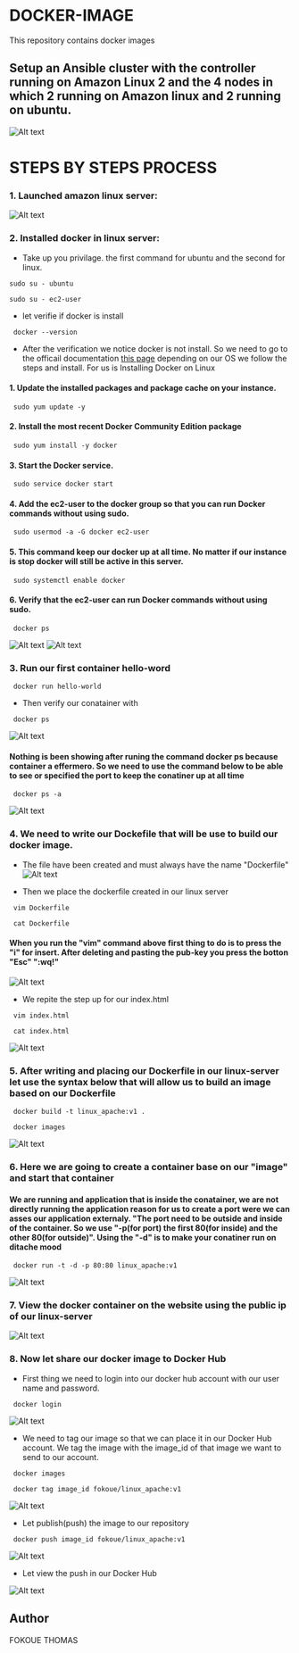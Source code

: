 # DOCKER-IMAGE
This repository contains docker images 

## Setup an Ansible cluster with the controller running on Amazon Linux 2 and the 4 nodes in which 2 running on Amazon linux and 2 running on ubuntu.

![Alt text](images/docker-architecture.png)


# STEPS BY STEPS PROCESS 

### 1. Launched amazon linux server:
![Alt text](images/docker-ec2-instance.png)


### 2. Installed docker in linux server:
- Take up you privilage. the first command for ubuntu and the second for linux. 
```
sudo su - ubuntu
```
```
sudo su - ec2-user
```
- let verifie if docker is install 
```
 docker --version
```
- After the verification we notice docker is not install. So we need to go to the officail documentation [this page](https://docs.aws.amazon.com/serverless-application-model/latest/developerguide/install-docker.html) depending on our OS we follow the steps and install. For us is Installing Docker on Linux 
#### 1. Update the installed packages and package cache on your instance.
```
 sudo yum update -y
```
#### 2. Install the most recent Docker Community Edition package
```
 sudo yum install -y docker
```
#### 3. Start the Docker service.
```
 sudo service docker start
```
#### 4. Add the ec2-user to the docker group so that you can run Docker commands without using sudo.
```
 sudo usermod -a -G docker ec2-user
```
#### 5. This command keep our docker up at all time. No matter if our instance is stop docker will still be active in this server. 
```
 sudo systemctl enable docker
```
#### 6. Verify that the ec2-user can run Docker commands without using sudo.

```
 docker ps
```

![Alt text](images/docker-install-1.png)
![Alt text](images/docker-install-2.png)


### 3. Run our first container hello-word
```
 docker run hello-world

```
- Then verify our conatainer with  
```
 docker ps
```
![Alt text](images/ansible-playbook.png)
#### Nothing is been showing after runing the command docker ps because container a effermero. So we need to use the command below to be able to see or specified the port to keep the conatiner up at all time
```
 docker ps -a
```
![Alt text](images/hello-world-image.png)

### 4. We need to write our Dockefile that will be use to build our docker image. 
- The file have been created and must always have the name "Dockerfile"
![Alt text](images/Dockerfile.png)

- Then we place the dockerfile created in our linux server 
```
 vim Dockerfile
```
```
 cat Dockerfile
```
#### When you run the "vim" command above first thing to do is to press the "i" for insert. After deleting and pasting the pub-key you press the botton "Esc" ":wq!"
![Alt text](images/dockerfile-in-ec2instance.png)

- We repite the step up for our index.html 
```
 vim index.html
```
```
 cat index.html
```
![Alt text](images/html-in-ec2instance.png)

### 5. After writing and placing our Dockerfile in our linux-server let use the syntax below that will allow us to build an image based on our Dockerfile

```
 docker build -t linux_apache:v1 .
```
```
 docker images
```
![Alt text](images/docker-images.png)

### 6. Here we are going to create a container base on our "image" and start that container 
#### We are running and application that is inside the conatainer, we are not directly running the application reason for us to create a port were we can asses our application externaly. "The port need to be outside and inside of the container. So we use "-p(for port) the first 80(for inside) and the other 80(for outside)". Using the "-d" is to make your conatiner run on ditache mood 
```
 docker run -t -d -p 80:80 linux_apache:v1
```
![Alt text](images/docker-container.png)

### 7. View the docker container on the website using the public ip of our linux-server

![Alt text](images/website-view.png)

### 8. Now let share our docker image to Docker Hub 
- First thing we need to login into our docker hub account with our user name and password. 
```
 docker login
```
![Alt text](images/login-dockerHub.png)

- We need to tag our image so that we can place it in our Docker Hub account. We tag the image with the image_id of that image we want to send to our account.  
```
 docker images
```
```
 docker tag image_id fokoue/linux_apache:v1
```
![Alt text](images/tag-images.png)

- Let publish(push) the image to our repository   
```
 docker push image_id fokoue/linux_apache:v1
```
![Alt text](images/docker-push.png)

- Let view the push in our Docker Hub    

![Alt text](images/DockerHub.png)

## Author
FOKOUE THOMAS